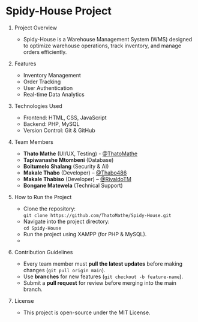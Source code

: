 Spidy-House Project  
===================  

1. Project Overview  
   - Spidy-House is a Warehouse Management System (WMS) designed to optimize warehouse operations, track inventory, and manage orders efficiently.  

2. Features  
   - Inventory Management  
   - Order Tracking  
   - User Authentication  
   - Real-time Data Analytics  

3. Technologies Used  
   - Frontend: HTML, CSS, JavaScript  
   - Backend: PHP, MySQL  
   - Version Control: Git & GitHub  

4. Team Members  
   - **Thato Mathe** (UI/UX, Testing) - [@ThatoMathe](https://github.com/ThatoMathe) 
   - **Tapiwanashe Mtombeni** (Database)
   - **Boitumelo Shalang** (Security & AI)
   - **Makale Thabo** (Developer) – [@Thabo486](https://github.com/Thabo486)
   - **Makale Thabiso** (Developer) – [@RivaldoTM](https://github.com/RivaldoTM)
   - **Bongane Matewela** (Technical Support)

5. How to Run the Project  
   - Clone the repository:  
     `git clone https://github.com/ThatoMathe/Spidy-House.git`  
   - Navigate into the project directory:  
     `cd Spidy-House`  
   - Run the project using XAMPP (for PHP & MySQL).
   - 

6. Contribution Guidelines  
   - Every team member must **pull the latest updates** before making changes (`git pull origin main`).  
   - Use **branches** for new features (`git checkout -b feature-name`).  
   - Submit a **pull request** for review before merging into the main branch.  

7. License  
   - This project is open-source under the MIT License.  


